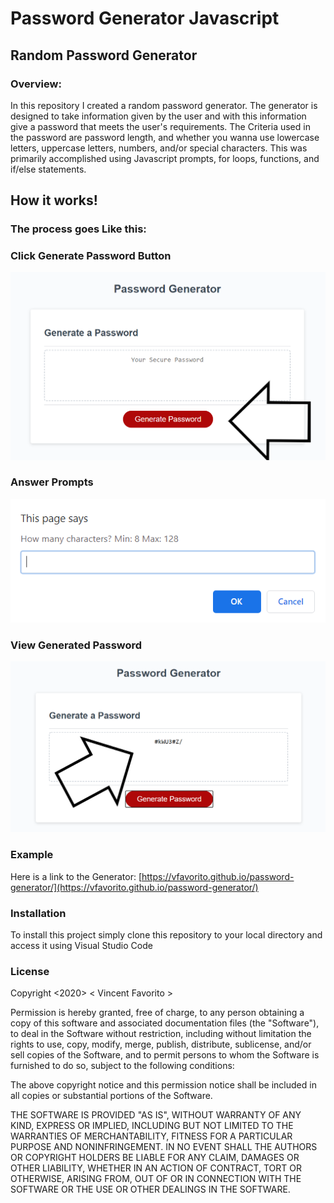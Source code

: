 # Password Generator Javascript

## Random Password Generator

### Overview:
In this repository I created a random password generator.  The generator is designed to take information given by the user and with this information give a password that meets the user's requirements.  The Criteria used in the password are password length, and whether you wanna use lowercase letters, uppercase letters, numbers, and/or special characters. This was primarily accomplished using Javascript prompts, for loops, functions, and if/else statements.  

## How it works!

### The process goes Like this:
### Click Generate Password Button
![PasswordGenBTN](Images/passgenbtn.png)
### Answer Prompts
<img src="Images/prompt.PNG" alt="prompt" width="1000"/>

### View Generated Password
![GeneratedPassword](Images/genpassword.png)

### Example
Here is a link to the Generator:  [https://vfavorito.github.io/password-generator/](https://vfavorito.github.io/password-generator/)

### Installation
To install this project simply clone this repository to your local directory and access it using Visual Studio Code

### License
Copyright <2020> < Vincent Favorito >

Permission is hereby granted, free of charge, to any person obtaining a copy of this software and associated documentation files (the "Software"), to deal in the Software without restriction, including without limitation the rights to use, copy, modify, merge, publish, distribute, sublicense, and/or sell copies of the Software, and to permit persons to whom the Software is furnished to do so, subject to the following conditions:

The above copyright notice and this permission notice shall be included in all copies or substantial portions of the Software.

THE SOFTWARE IS PROVIDED "AS IS", WITHOUT WARRANTY OF ANY KIND, EXPRESS OR IMPLIED, INCLUDING BUT NOT LIMITED TO THE WARRANTIES OF MERCHANTABILITY, FITNESS FOR A PARTICULAR PURPOSE AND NONINFRINGEMENT. IN NO EVENT SHALL THE AUTHORS OR COPYRIGHT HOLDERS BE LIABLE FOR ANY CLAIM, DAMAGES OR OTHER LIABILITY, WHETHER IN AN ACTION OF CONTRACT, TORT OR OTHERWISE, ARISING FROM, OUT OF OR IN CONNECTION WITH THE SOFTWARE OR THE USE OR OTHER DEALINGS IN THE SOFTWARE.

